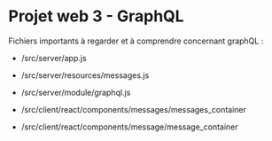 # Projet web 3 - GraphQL

Fichiers importants à regarder et à comprendre concernant graphQL :

- /src/server/app.js
- /src/server/resources/messages.js
- /src/server/module/graphql.js

- /src/client/react/components/messages/messages_container
- /src/client/react/components/message/message_container
